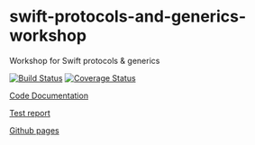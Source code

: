 # swift-protocols-and-generics-workshop
Workshop for Swift protocols &amp; generics

[![Build Status](https://travis-ci.org/albertoirurueta/swift-protocols-and-generics-workshop.svg?branch=master)](https://travis-ci.org/albertoirurueta/swift-protocols-and-generics-workshop)
[![Coverage Status](https://coveralls.io/repos/github/albertoirurueta/swift-protocols-and-generics-workshop/badge.svg?branch=master)](https://coveralls.io/github/albertoirurueta/swift-protocols-and-generics-workshop?branch=master)


[Code Documentation](https://albertoirurueta.github.io/swift-protocols-and-generics-workshop/docs/index.html)


[Test report](https://albertoirurueta.github.io/swift-protocols-and-generics-workshop/build/reports/tests.html)


[Github pages](https://albertoirurueta.github.io/swift-protocols-and-generics-workshop/)




